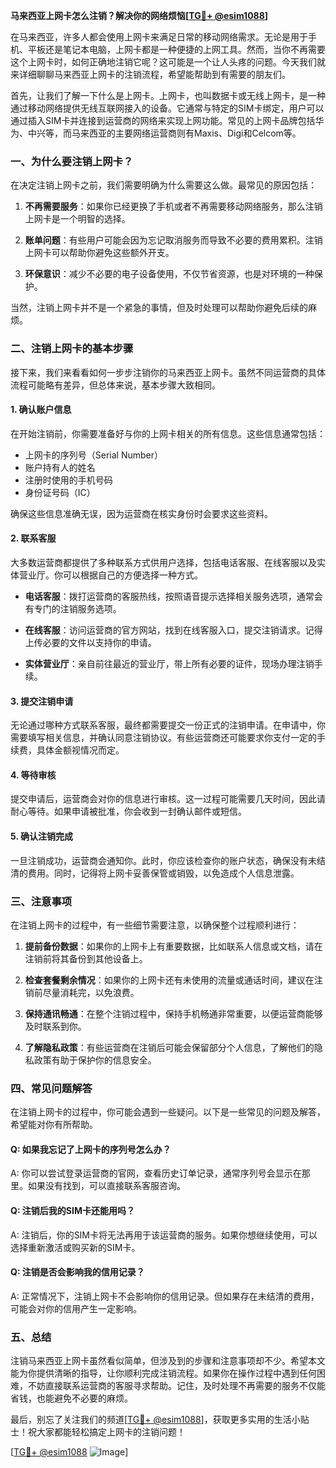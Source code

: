**马来西亚上网卡怎么注销？解决你的网络烦恼[[TG💪+ @esim1088](https://t.me/s/esim1088)]**

在马来西亚，许多人都会使用上网卡来满足日常的移动网络需求。无论是用于手机、平板还是笔记本电脑，上网卡都是一种便捷的上网工具。然而，当你不再需要这个上网卡时，如何正确地注销它呢？这可能是一个让人头疼的问题。今天我们就来详细聊聊马来西亚上网卡的注销流程，希望能帮助到有需要的朋友们。

首先，让我们了解一下什么是上网卡。上网卡，也叫数据卡或无线上网卡，是一种通过移动网络提供无线互联网接入的设备。它通常与特定的SIM卡绑定，用户可以通过插入SIM卡并连接到运营商的网络来实现上网功能。常见的上网卡品牌包括华为、中兴等，而马来西亚的主要网络运营商则有Maxis、Digi和Celcom等。

### 一、为什么要注销上网卡？

在决定注销上网卡之前，我们需要明确为什么需要这么做。最常见的原因包括：

1. **不再需要服务**：如果你已经更换了手机或者不再需要移动网络服务，那么注销上网卡是一个明智的选择。
   
2. **账单问题**：有些用户可能会因为忘记取消服务而导致不必要的费用累积。注销上网卡可以帮助你避免这些额外开支。

3. **环保意识**：减少不必要的电子设备使用，不仅节省资源，也是对环境的一种保护。

当然，注销上网卡并不是一个紧急的事情，但及时处理可以帮助你避免后续的麻烦。

### 二、注销上网卡的基本步骤

接下来，我们来看看如何一步步注销你的马来西亚上网卡。虽然不同运营商的具体流程可能略有差异，但总体来说，基本步骤大致相同。

#### 1. 确认账户信息

在开始注销前，你需要准备好与你的上网卡相关的所有信息。这些信息通常包括：

- 上网卡的序列号（Serial Number）
- 账户持有人的姓名
- 注册时使用的手机号码
- 身份证号码（IC）

确保这些信息准确无误，因为运营商在核实身份时会要求这些资料。

#### 2. 联系客服

大多数运营商都提供了多种联系方式供用户选择，包括电话客服、在线客服以及实体营业厅。你可以根据自己的方便选择一种方式。

- **电话客服**：拨打运营商的客服热线，按照语音提示选择相关服务选项，通常会有专门的注销服务选项。
  
- **在线客服**：访问运营商的官方网站，找到在线客服入口，提交注销请求。记得上传必要的文件以支持你的申请。

- **实体营业厅**：亲自前往最近的营业厅，带上所有必要的证件，现场办理注销手续。

#### 3. 提交注销申请

无论通过哪种方式联系客服，最终都需要提交一份正式的注销申请。在申请中，你需要填写相关信息，并确认同意注销协议。有些运营商还可能要求你支付一定的手续费，具体金额视情况而定。

#### 4. 等待审核

提交申请后，运营商会对你的信息进行审核。这一过程可能需要几天时间，因此请耐心等待。如果申请被批准，你会收到一封确认邮件或短信。

#### 5. 确认注销完成

一旦注销成功，运营商会通知你。此时，你应该检查你的账户状态，确保没有未结清的费用。同时，记得将上网卡妥善保管或销毁，以免造成个人信息泄露。

### 三、注意事项

在注销上网卡的过程中，有一些细节需要注意，以确保整个过程顺利进行：

1. **提前备份数据**：如果你的上网卡上有重要数据，比如联系人信息或文档，请在注销前将其备份到其他设备上。

2. **检查套餐剩余情况**：如果你的上网卡还有未使用的流量或通话时间，建议在注销前尽量消耗完，以免浪费。

3. **保持通讯畅通**：在整个注销过程中，保持手机畅通非常重要，以便运营商能够及时联系到你。

4. **了解隐私政策**：有些运营商在注销后可能会保留部分个人信息，了解他们的隐私政策有助于保护你的信息安全。

### 四、常见问题解答

在注销上网卡的过程中，你可能会遇到一些疑问。以下是一些常见的问题及解答，希望能对你有所帮助。

#### Q: 如果我忘记了上网卡的序列号怎么办？

A: 你可以尝试登录运营商的官网，查看历史订单记录，通常序列号会显示在那里。如果没有找到，可以直接联系客服咨询。

#### Q: 注销后我的SIM卡还能用吗？

A: 注销后，你的SIM卡将无法再用于该运营商的服务。如果你想继续使用，可以选择重新激活或购买新的SIM卡。

#### Q: 注销是否会影响我的信用记录？

A: 正常情况下，注销上网卡不会影响你的信用记录。但如果存在未结清的费用，可能会对你的信用产生一定影响。

### 五、总结

注销马来西亚上网卡虽然看似简单，但涉及到的步骤和注意事项却不少。希望本文能为你提供清晰的指导，让你顺利完成注销流程。如果你在操作过程中遇到任何困难，不妨直接联系运营商的客服寻求帮助。记住，及时处理不再需要的服务不仅能省钱，也能避免不必要的麻烦。

最后，别忘了关注我们的频道[[TG💪+ @esim1088](https://t.me/s/esim1088)]，获取更多实用的生活小贴士！祝大家都能轻松搞定上网卡的注销问题！

[[TG💪+ @esim1088](https://t.me/s/esim1088) ![Image](https://i.postimg.cc/4NQfJmqS/Snipaste-2025-05-13-00-14-12.png)]